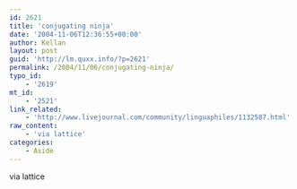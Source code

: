 ```yaml
---
id: 2621
title: 'conjugating ninja'
date: '2004-11-06T12:36:55+00:00'
author: Kellan
layout: post
guid: 'http://lm.quxx.info/?p=2621'
permalink: /2004/11/06/conjugating-ninja/
typo_id:
    - '2619'
mt_id:
    - '2521'
link_related:
    - 'http://www.livejournal.com/community/linguaphiles/1132587.html'
raw_content:
    - 'via lattice'
categories:
    - Aside
---
```


via lattice